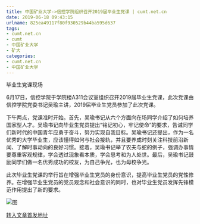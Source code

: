 ```yaml
---
title: 中国矿业大学->信控学院组织召开2019届毕业生党课 | cumt.net.cn
date: 2019-06-18 09:43:15
urlname: 825ea49117f80f930529b44ba595d637
tags: 
- cumt.net.cn
- cumt
- 中国矿业大学
- 矿大
categories:
- cumt.net.cn
- 中国矿业大学
---
```



毕业生党课现场

6月17日，信控学院于学院楼A311会议室组织召开2019届毕业生党课，此次党课由信控学院党委书记吴瑜主讲，2019届毕业生党员参加了此次党课。

下午两点，党课准时开始。首先，吴瑜书记从六个方面向在场同学介绍了如何培养国家型人才。吴瑜书记向毕业生党员提出“铭记初心，牢记使命”的要求，告诫同学们新时代的中国青年应勇于奋斗，努力实现自我目标。吴瑜书记还提出，作为一名优秀的大学毕业生，应该懂得如何与社会接轨，并且要养成时刻关注科技前沿新闻、了解时事动向的良好习惯。接着，吴瑜书记举了农夫与蛇的例子，强调办事情要尊重客观规律，学会透过现象看本质，学会思考和为人处世。最后，吴瑜书记鼓励同学们做一名优秀成功的校友，为自己争光，也为母校争光。

此次毕业生党课的举行旨在增强毕业生党员的身份意识，提高毕业生党员的党性修养。在增强毕业生党员的党员观念和社会意识的同时，也对毕业生党员发挥先锋模范作用提出了新的要求。



![图](http://xwzx.cumt.edu.cn/_upload/article/images/1b/aa/44f25b204773a802aebad218c422/3a4b19a8-558a-4322-a2a8-92d4f0043589.png)

[转入文章首发地址](http://xwzx.cumt.edu.cn/15/a0/c523a529824/page.htm)